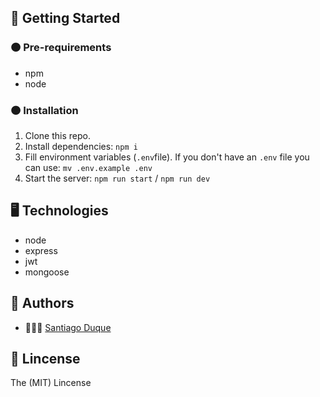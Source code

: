 ## 🚀 Getting Started 
### 🟠 Pre-requirements
* npm
* node

### 🟠 Installation
1. Clone this repo.
2. Install dependencies: `npm i`
3. Fill environment variables (`.env`file).
  If you don't have an `.env` file you can use: `mv .env.example .env`
4. Start the server: `npm run start` / `npm run dev`

## 🖥 Technologies
* node
* express
* jwt
* mongoose

## 👥 Authors
* 👨🏻‍💻  [Santiago Duque](https://github.com/sd8956)

## 📖 Lincense
The (MIT) Lincense
